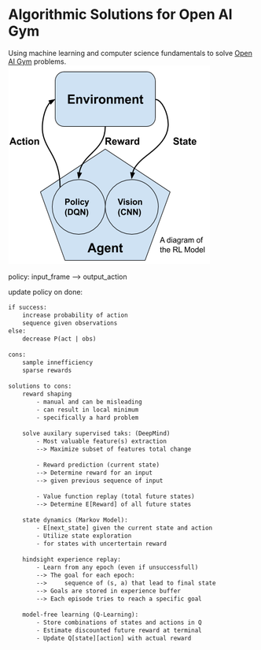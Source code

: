# Algorithmic Solutions for Open AI Gym

Using machine learning and computer science fundamentals to solve [Open AI Gym](https://gym.openai.com/) problems.
![reinforcement_learning](/graphs/reinforcement_learning.png)

policy: input_frame --> output_action

update policy on done:

	if success:
		increase probability of action
		sequence given observations
	else:
		decrease P(act | obs)

	cons:
		sample innefficiency
		sparse rewards

	solutions to cons:
		reward shaping 
			- manual and can be misleading
			- can result in local minimum
			- specifically a hard problem

		solve auxilary supervised taks: (DeepMind)
			- Most valuable feature(s) extraction 
			--> Maximize subset of features total change

			- Reward prediction (current state)
			--> Determine reward for an input 
			--> given previous sequence of input

			- Value function replay (total future states)
			--> Determine E[Reward] of all future states

		state dynamics (Markov Model):
			- E[next_state] given the current state and action
			- Utilize state exploration 
			- for states with uncertertain reward

		hindsight experience replay:
			- Learn from any epoch (even if unsuccessfull)
			--> The goal for each epoch:
			--> 	sequence of (s, a) that lead to final state
			--> Goals are stored in experience buffer
			--> Each episode tries to reach a specific goal

		model-free learning (Q-Learning):
			- Store combinations of states and actions in Q
			- Estimate discounted future reward at terminal
			- Update Q[state][action] with actual reward



